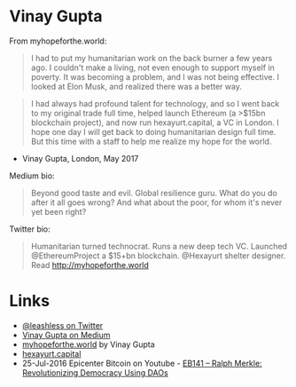 
# Vinay Gupta

From myhopeforthe.world:

> I had to put my humanitarian work on the back burner a few years ago. I couldn't make a living, not even enough to support myself in poverty. It was becoming a problem, and I was not being effective. I looked at Elon Musk, and realized there was a better way.

> I had always had profound talent for technology, and so I went back to my original trade full time, helped launch Ethereum (a >$15bn blockchain project), and now run hexayurt.capital, a VC in London. I hope one day I will get back to doing humanitarian design full time. But this time with a staff to help me realize my hope for the world.

- Vinay Gupta, London, May 2017

Medium bio:

> Beyond good taste and evil. Global resilience guru. What do you do after it all goes wrong? And what about the poor, for whom it's never yet been right?

Twitter bio:

> Humanitarian turned technocrat. Runs a new deep tech VC. Launched @EthereumProject a $15+bn blockchain. @Hexayurt shelter designer. Read http://myhopeforthe.world

# Links

* [@leashless on Twitter](https://twitter.com/leashless)
* [Vinay Gupta on Medium](https://medium.com/@leashless)
* [myhopeforthe.world](http://myhopeforthe.world/) by Vinay Gupta
* [hexayurt.capital](http://hexayurt.capital/)
* 25-Jul-2016 Epicenter Bitcoin on Youtube - [EB141 – Ralph Merkle: Revolutionizing Democracy Using DAOs](https://www.youtube.com/watch?v=hTuGoRdm5wo)
